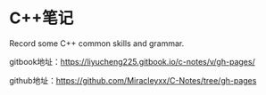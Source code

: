 # C++笔记

Record some C++ common skills and grammar.   

gitbook地址：<https://liyucheng225.gitbook.io/c-notes/v/gh-pages/>

github地址：<https://github.com/Miracleyxx/C-Notes/tree/gh-pages>

